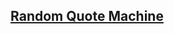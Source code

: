 ## [Random Quote Machine][def]

[def]: http://localhost:3001/Redietkebede/git-random-quote-machine.git